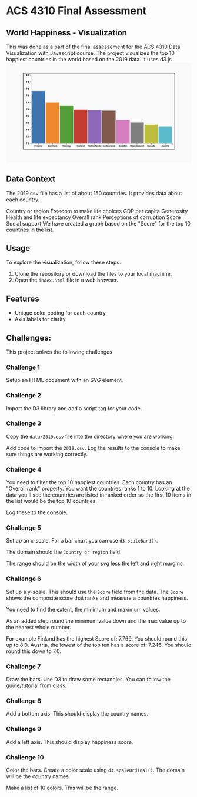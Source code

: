# ACS 4310 Final Assessment
## World Happiness - Visualization

This was done as a part of the final assessement for the ACS 4310 Data Visualization with Javascript course. The project visualizes the top 10 happiest countries in the world based on the 2019 data. It uses d3.js
![Chart](output.png)

## Data Context

The 2019.csv file has a list of about 150 countries. It provides data about each country.

Country or region
Freedom to make life choices
GDP per capita
Generosity
Health and life expectancy
Overall rank
Perceptions of corruption
Score
Social support
We have created a graph based on the "Score" for the top 10 countries in the list.

## Usage

To explore the visualization, follow these steps:

1. Clone the repository or download the files to your local machine.
2. Open the `index.html` file in a web browser.

## Features

- Unique color coding for each country
- Axis labels for clarity



## Challenges: 
This project solves the following challenges

### Challenge 1

Setup an HTML document with an SVG element. 

### Challenge 2

Import the D3 library and add a script tag for your code. 

### Challenge 3

Copy the `data/2019.csv` file into the directory where you are working. 

Add code to import the `2019.csv`. Log the results to the console to make sure things are working correctly. 

### Challenge 4 

You need to filter the top 10 happiest countries. Each country has an "Overall rank" property. You want the countries ranks 1 to 10. Looking at the data you'll see the countries are listed in ranked order so the first 10 items in the list would be the top 10 countries. 

Log these to the console. 

### Challenge 5 

Set up an x-scale. For a bar chart you can use `d3.scaleBand()`. 

The domain should the `Country or region` field. 

The range should be the width of your svg less the left and right margins. 

### Challenge 6

Set up a y-scale. This should use the `Score` field from the data. The `Score` shows the composite score that ranks and measure a countries happiness. 

You need to find the extent, the minimum and maximum values. 

As an added step round the minimum value down and the max value up to the nearest whole number. 

For example Finland has the highest Score of: 7.769. You should round this up to 8.0. Austria, the lowest of the top ten has a score of: 7.246. You should round this down to 7.0. 

### Challenge 7 

Draw the bars. Use D3 to draw some rectangles. You can follow the guide/tutorial from class. 

### Challenge 8 

Add a bottom axis. This should display the country names. 

### Challenge 9 

Add a left axis. This should display happiness score.

### Challenge 10 

Color the bars. Create a color scale using `d3.scaleOrdinal()`. The domain will be the country names. 

Make a list of 10 colors. This will be the range.

<!-- 


# FEW 2.5 Data Visualization Final Assessment

Your job is to present a report on world happiness. Use the data from the world happiness report on Kaggle: 

https://www.kaggle.com/unsdsn/world-happiness

I've downloaded the data and put it in the data folder. Be sure to take a look at the Kaggle page if you need more infromation about the data. 

Feel free to use D3, another library, or make everything up from scratch. 

## Challenges 

The goal of this assignment is to display the world happiness data. Beyond that the stretch goal is to reveal any connections between the data points. For example, try and answer these questions: 

- Are happy people more generous? 
- Is family or GDP a bigger influence on happiness? 
- Are free people healthier?
- Are countries that trust their government more productive? 

The data has 150+ countries you will only show the top 10 countries! 

This challenge is open ended you can develop your own solutions. That said try and use these following: 

- D3
- SVG
- scales 
- axis 

### Challenge 1

Make a web page to display your work. Imagine you'd be presenting your work when it is completed.

Display a heading at the top that says: 

"World Happiness Study"

In a subtitle include the class number and your name: 

"FEW 2.5 {name}"

### Challenge 2 

Import the data and display the following meta information on your page: 

- Year
- Name of study
- Number of countries in the study

### Challenge 3

Show the top ten countries in each of the categories below. You should display the name of the country with it's score. 

- "GDP per capita"
- "Social support"
- "Healthy life expectancy"
- "Generosity"

### Challenge 4 

To make this report really great you need to show some graphic data. I'll leave this up to you as to how you will display the information. The goal is to show how the top ten countries compare in the following areas. 

- "GDP per capita"
- "Social support"
- "Healthy life expectancy"
- "Generosity"

You can make four charts, combine this all into a single chart, or do something in between, like two charts each with two features. 

Combine any of the properties and features together to make an interesting visual. You can draw bars show numbers whatever you think will tell the story best. 

Try to make your visuals answer these questions: 

- Which countries are happiest
- How much happier is one countery vs the others
